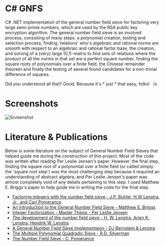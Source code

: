 # C# GNFS

C# .NET implementation of the general number field sieve for factoring very large semi-prime numbers, which are used by the RSA public key encryption algorithm. The general number field sieve is an involved process, consisting of many steps: a polynomial creation, testing and selection process, finding 'relations' who's algebraic and rational norms are smooth with respect to an algebraic and rational factor base, the creation, and solving of a (very) large (0,1)-matrix to find sets of relations where the product of all the norms in that set are a perfect square number, finding the square roots of polynomials over a finite field, the Chinese remainder theorem and finally the testing of several found candidates for a non-trivial difference of squares. 

Did you understood all that? Good. Because it's * just * that easy, folks! &nbsp; /s

# Screenshots

![Screenshot](https://github.com/AdamWhiteHat/GNFS/blob/master/ScreenShot_001.png "GNFS Application Screenshot")


# Literature & Publications

Below is some literature on the subject of General Number Field Sieves that helped guide me during the construction of this project. Most of the code was written after reading Per Leslie Jensen's paper. However, the final step, finding the square root of a polynomial over a finite field (or called simply the 'square root step') was the most challenging step because it required an understanding of abstract algebra, and Per Leslie Jensen's paper was almost completely void of any details pertaining to this step. I used Matthew E. Briggs's paper to help guide me in writing the code for the final step. 

* [Factoring integers with the number field sieve - J.P. Buhler, H.W Lenstra, Jr., and Carl Pomerance](https://github.com/AdamWhiteHat/GNFS/blob/master/Factoring%20integers%20with%20the%20number%20field%20sieve%20-%20J.P.%20Buhler%2C%20H.W%20Lenstra%2C%20Jr.%2C%20and%20Carl%20Pomerance.pdf)
* [An Introduction to the General Number Field Sieve - Matthew E. Briggs](https://github.com/AdamWhiteHat/GNFS/blob/master/An%20Introduction%20to%20the%20General%20Number%20Field%20Sieve%20-%20Matthew%20E.%20Briggs.pdf)
* [Integer Factorization - Master Thesis - Per Leslie Jensen](https://github.com/AdamWhiteHat/GNFS/blob/master/Integer%20Factorization%20-%20Master%20Thesis%20-%20Per%20Leslie%20Jensen.pdf)
* [The development of the number field sieve - H. W. Lenstra, Arjen K. Lenstra, Hendrik W. Lenstra](https://github.com/AdamWhiteHat/GNFS/blob/master/The%20development%20of%20the%20number%20field%20sieve%20-%20H.%20W.%20Lenstra%2C%20Arjen%20K.%20Lenstra%2C%20Hendrik%20W.%20Lenstra.djvu)
* [A General Number Field Sieve Implementaion - DJ Bernstein & Lenstra](https://github.com/AdamWhiteHat/GNFS/blob/master/A%20General%20Number%20Field%20Sieve%20Implementaion%20-%20DJ%20Bernstein%20%26%20Lenstra.PDF)
* [The Multiple Polynomial Quadradic Sieve - R.D. Silverman](https://github.com/AdamWhiteHat/GNFS/blob/master/The%20Multiple%20Polynomial%20Quadradic%20Sieve%20-%20R.D.%20Silverman.pdf)
* [The Number Field Sieve - C. Pomerance](https://github.com/AdamWhiteHat/GNFS/blob/master/The%20Number%20Field%20Sieve%20-%20C.%20Pomerance.pdf)


